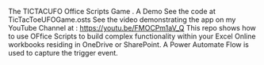 The TICTACUFO Office Scripts Game . A Demo
See the code at TicTacToeUFOGame.osts
See the video demonstrating the app on my YouTube Channel at : https://youtu.be/FMOCPm1aV_Q 
This repo shows how to use OFfice Scripts to build complex functionality within your Excel Online workbooks residing 
in OneDrive or SharePoint. 
A Power Automate Flow is used to capture the trigger event.  
